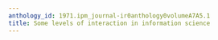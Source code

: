 ```yaml
---
anthology_id: 1971.ipm_journal-ir0anthology0volumeA7A5.1
title: Some levels of interaction in information science
---
```

